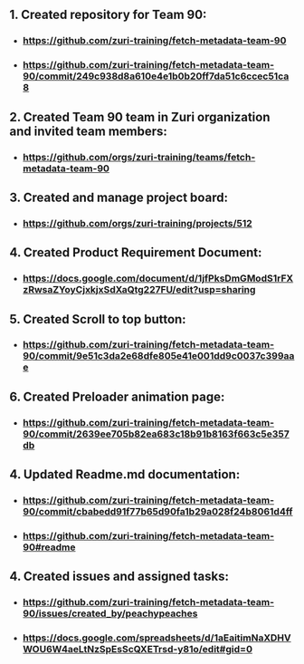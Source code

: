  ## 1. Created repository for Team 90:
* ### https://github.com/zuri-training/fetch-metadata-team-90
* ### https://github.com/zuri-training/fetch-metadata-team-90/commit/249c938d8a610e4e1b0b20ff7da51c6ccec51ca8
 ## 2. Created Team 90 team in Zuri organization and invited team members:
* ### https://github.com/orgs/zuri-training/teams/fetch-metadata-team-90
 ## 3. Created and manage project board:
 * ### https://github.com/orgs/zuri-training/projects/512
 ## 4. Created Product Requirement Document:
 * ### https://docs.google.com/document/d/1jfPksDmGModS1rFXzRwsaZYoyCjxkjxSdXaQtg227FU/edit?usp=sharing
 ## 5. Created Scroll to top button:
 * ### https://github.com/zuri-training/fetch-metadata-team-90/commit/9e51c3da2e68dfe805e41e001dd9c0037c399aae
 ## 6. Created Preloader animation page:
 * ### https://github.com/zuri-training/fetch-metadata-team-90/commit/2639ee705b82ea683c18b91b8163f663c5e357db
 ## 4. Updated Readme.md documentation:
 * ### https://github.com/zuri-training/fetch-metadata-team-90/commit/cbabedd91f77b65d90fa1b29a028f24b8061d4ff
 * ### https://github.com/zuri-training/fetch-metadata-team-90#readme
 ## 4. Created issues and assigned tasks:
 * ### https://github.com/zuri-training/fetch-metadata-team-90/issues/created_by/peachypeaches
 * ### https://docs.google.com/spreadsheets/d/1aEaitimNaXDHVWOU6W4aeLtNzSpEsScQXETrsd-y81o/edit#gid=0
 
